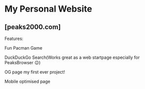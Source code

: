 <h1>My Personal Website</h1>

<h2>[peaks2000.com]</h2>

Features:


Fun Pacman Game 

DuckDuckGo Search(Works great as a web startpage especially for PeaksBrowser 😉)

OG page my first ever project!

Mobile optimised page 
